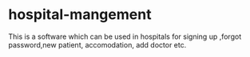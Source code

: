 # hospital-mangement
This is a software which can be used in hospitals for signing up ,forgot password,new patient, accomodation, add doctor etc.
